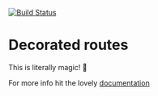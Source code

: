 [![Build Status](https://travis-ci.org/RoySegall/decorated_router.svg?branch=master)](https://travis-ci.org/RoySegall/decorated_router)

# Decorated routes

This is literally magic! 🧙‍

For more info hit the lovely [documentation](https://roysegall.gitbook.io/django-decorated-routes/)
